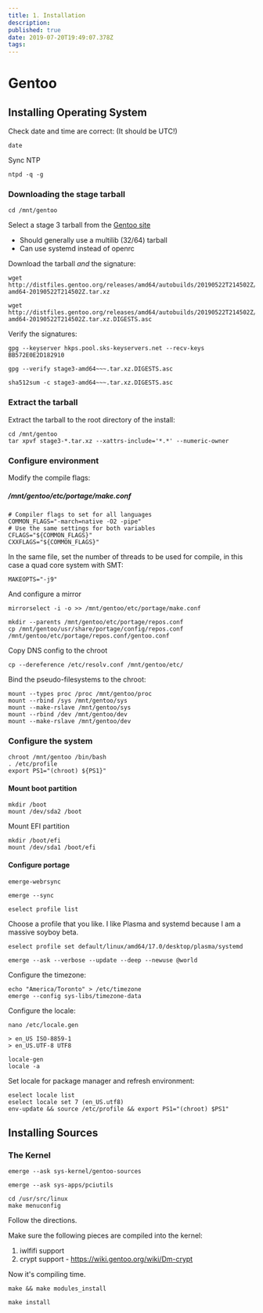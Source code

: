 ```yaml
---
title: 1. Installation
description: 
published: true
date: 2019-07-20T19:49:07.378Z
tags: 
---
```


# Gentoo 

## Installing Operating System

Check date and time are correct: (It should be UTC!)

    date

Sync NTP

    ntpd -q -g

### Downloading the stage tarball

    cd /mnt/gentoo

Select a stage 3 tarball from the [Gentoo site](https://www.gentoo.org/downloads/#other-arches)

* Should generally use a multilib (32/64) tarball
* Can use systemd instead of openrc

Download the tarball _and_ the signature: 

    wget http://distfiles.gentoo.org/releases/amd64/autobuilds/20190522T214502Z/stage3-amd64-20190522T214502Z.tar.xz
    
    wget http://distfiles.gentoo.org/releases/amd64/autobuilds/20190522T214502Z/stage3-amd64-20190522T214502Z.tar.xz.DIGESTS.asc

Verify the signatures: 

    gpg --keyserver hkps.pool.sks-keyservers.net --recv-keys BB572E0E2D182910 
    
    gpg --verify stage3-amd64~~~.tar.xz.DIGESTS.asc
    
    sha512sum -c stage3-amd64~~~.tar.xz.DIGESTS.asc 

### Extract the tarball

Extract the tarball to the root directory of the install: 

    cd /mnt/gentoo
    tar xpvf stage3-*.tar.xz --xattrs-include='*.*' --numeric-owner


### Configure environment 

Modify the compile flags: 

##### /mnt/gentoo/etc/portage/make.conf

    # Compiler flags to set for all languages
    COMMON_FLAGS="-march=native -O2 -pipe"
    # Use the same settings for both variables
    CFLAGS="${COMMON_FLAGS}"
    CXXFLAGS="${COMMON_FLAGS}"

In the same file, set the number of threads to be used for compile, in this case a quad core system with SMT: 

    MAKEOPTS="-j9"

And configure a mirror

    mirrorselect -i -o >> /mnt/gentoo/etc/portage/make.conf
    
    mkdir --parents /mnt/gentoo/etc/portage/repos.conf
    cp /mnt/gentoo/usr/share/portage/config/repos.conf /mnt/gentoo/etc/portage/repos.conf/gentoo.conf

Copy DNS config to the chroot

    cp --dereference /etc/resolv.conf /mnt/gentoo/etc/

Bind the pseudo-filesystems to the chroot: 

    mount --types proc /proc /mnt/gentoo/proc 
    mount --rbind /sys /mnt/gentoo/sys 
    mount --make-rslave /mnt/gentoo/sys 
    mount --rbind /dev /mnt/gentoo/dev 
    mount --make-rslave /mnt/gentoo/dev 

### Configure the system

    chroot /mnt/gentoo /bin/bash
    . /etc/profile
    export PS1="(chroot) ${PS1}"

#### Mount boot partition

    mkdir /boot
    mount /dev/sda2 /boot

Mount EFI partition

```
mkdir /boot/efi
mount /dev/sda1 /boot/efi
```



#### Configure portage

    emerge-webrsync 
    
    emerge --sync
    
    eselect profile list

Choose a profile that you like. I like Plasma and systemd because I am a massive soyboy beta. 

    eselect profile set default/linux/amd64/17.0/desktop/plasma/systemd
    
    emerge --ask --verbose --update --deep --newuse @world

Configure the timezone: 

    echo "America/Toronto" > /etc/timezone 
    emerge --config sys-libs/timezone-data

Configure the locale: 

    nano /etc/locale.gen
    
    > en_US ISO-8859-1
    > en_US.UTF-8 UTF8
    
    locale-gen
    locale -a

Set locale for package manager and refresh environment: 

    eselect locale list
    eselect locale set 7 (en_US.utf8)
    env-update && source /etc/profile && export PS1="(chroot) $PS1"

## Installing Sources

### The Kernel

    emerge --ask sys-kernel/gentoo-sources
    
    emerge --ask sys-apps/pciutils
    
    cd /usr/src/linux 
    make menuconfig

Follow the directions. 

Make sure the following pieces are compiled into the kernel: 

1. iwlfifi support
2. crypt support - https://wiki.gentoo.org/wiki/Dm-crypt

Now it's compiling time. 

    make && make modules_install
    
    make install
